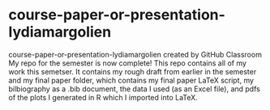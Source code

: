 # course-paper-or-presentation-lydiamargolien
course-paper-or-presentation-lydiamargolien created by GitHub Classroom
My repo for the semester is now complete! This repo contains all of my work this semetser. It contains my rough draft from earlier in the semester and my final paper folder, which contains my final paper LaTeX script, my bilbiography as a .bib document, the data I used (as an Excel file), and pdfs of the plots I generated in R which I imported into LaTeX. 
